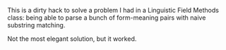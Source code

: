 This is a dirty hack to solve a problem I had in a Linguistic Field Methods class: being able to parse a bunch of form-meaning pairs with naive substring matching.

Not the most elegant solution, but it worked. 

